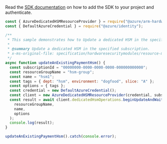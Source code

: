 Read the [SDK documentation](https://github.com/Azure/azure-sdk-for-js/blob/%40azure%2Farm-hardwaresecuritymodules_1.0.0/sdk/hardwaresecuritymodules/arm-hardwaresecuritymodules/README.md) on how to add the SDK to your project and authenticate.

```javascript
const { AzureDedicatedHSMResourceProvider } = require("@azure/arm-hardwaresecuritymodules");
const { DefaultAzureCredential } = require("@azure/identity");

/**
 * This sample demonstrates how to Update a dedicated HSM in the specified subscription.
 *
 * @summary Update a dedicated HSM in the specified subscription.
 * x-ms-original-file: specification/hardwaresecuritymodules/resource-manager/Microsoft.HardwareSecurityModules/stable/2021-11-30/examples/PaymentHsm_Update.json
 */
async function updateAnExistingPaymentHsm() {
  const subscriptionId = "00000000-0000-0000-0000-000000000000";
  const resourceGroupName = "hsm-group";
  const name = "hsm1";
  const tags = { dept: "hsm", environment: "dogfood", slice: "A" };
  const options = { tags };
  const credential = new DefaultAzureCredential();
  const client = new AzureDedicatedHSMResourceProvider(credential, subscriptionId);
  const result = await client.dedicatedHsmOperations.beginUpdateAndWait(
    resourceGroupName,
    name,
    options
  );
  console.log(result);
}

updateAnExistingPaymentHsm().catch(console.error);
```
